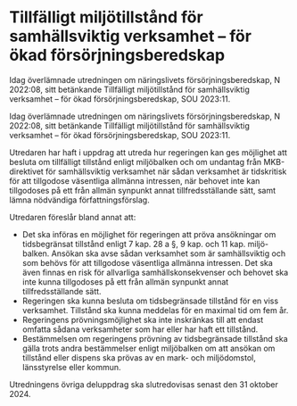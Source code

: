 # Tillfälligt miljötillstånd för samhällsviktig verksamhet – för ökad försörjningsberedskap

Idag överlämnade utredningen om näringslivets försörjningsberedskap, N 2022:08, sitt betänkande Tillfälligt miljötillstånd för samhällsviktig verksamhet – för ökad försörjningsberedskap, SOU 2023:11.

Idag överlämnade utredningen om näringslivets försörjningsberedskap, N 2022:08, sitt betänkande Tillfälligt miljötillstånd för samhällsviktig verksamhet – för ökad försörjningsberedskap, SOU 2023:11.

Utredaren har haft i uppdrag att utreda hur regeringen kan ges möjlighet att besluta om tillfälligt tillstånd enligt miljöbalken och om undantag från MKB-direktivet för samhällsviktig verksamhet när sådan verksamhet är tidskritisk för att tillgodose väsentliga allmänna intressen, när behovet inte kan tillgodoses på ett från allmän synpunkt annat tillfredsställande sätt, samt lämna nödvändiga författningsförslag.

Utredaren föreslår bland annat att:

* Det ska införas en möjlighet för regeringen att pröva ansökningar om tidsbegränsat tillstånd enligt 7 kap. 28 a §, 9 kap. och 11 kap. miljö-balken. Ansökan ska avse sådan verksamhet som är samhällsviktig och som behövs för att tillgodose väsentliga allmänna intressen. Det ska även finnas en risk för allvarliga samhällskonsekvenser och behovet ska inte kunna tillgodoses på ett från allmän synpunkt annat tillfredsställande sätt.
* Regeringen ska kunna besluta om tidsbegränsade tillstånd för en viss verksamhet. Tillstånd ska kunna meddelas för en maximal tid om fem år.
* Regeringens prövningsmöjlighet ska inte inskränkas till att endast omfatta sådana verksamheter som har eller har haft ett tillstånd.
* Bestämmelsen om regeringens prövning av tidsbegränsade tillstånd ska gälla trots andra bestämmelser enligt miljöbalken om att ansökan om tillstånd eller dispens ska prövas av en mark- och miljödomstol, länsstyrelse eller kommun.

Utredningens övriga deluppdrag ska slutredovisas senast den 31 oktober 2024.
